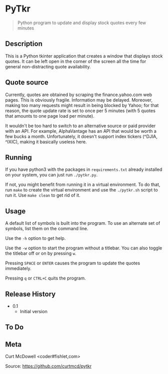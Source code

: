 # PyTkr

> Python program to update and display stock quotes every few minutes

## Description

This is a Python tkinter application that creates a window that displays
stock quotes. It can be left open in the corner of the screen all the
time for general non-distracting quote availability.

## Quote source

Currently, quotes are obtained by scraping the finance.yahoo.com web
pages. This is obviously fragile. Information may be delayed.  Moreover,
making too many requests might result in being blocked by Yahoo; for
that reason, the quote update rate is set to once per 5 minutes (with 5
quotes that amounts to one page load per minute).

It wouldn't be too hard to switch to an alternative source or paid
provider with an API. For example, AlphaVantage has an API that would be
worth a few bucks a month.  Unfortunately, it doesn't support index
tickers (^DJIA, ^IXIC), making it basically useless here.

## Running

If you have python3 with the packages in `requirements.txt` already
installed on your system, you can just run `./pytkr.py`.

If not, you might benefit from running it in a virtual environment.  To
do that, run `make` to create the virtual environment and use the
`./pytkr.sh` script to run it. Use `make clean` to get rid of it.

## Usage

A default list of symbols is built into the program. To use an alternate
set of symbols, list them on the command line.

Use the `-h` option to get help.

Use the `-w` option to start the program without a titlebar. You can
also toggle the titlebar off or on by pressing `w`.

Pressing `SPACE` or `ENTER` causes the program to update the quotes
immediately.

Pressing `q` or `CTRL+C` quits the program.

## Release History

* 0.1
    * Initial version

## To Do

## Meta

Curt McDowell \<coder#fishlet,com\>

Source: https://github.com/curtmcd/pytkr
